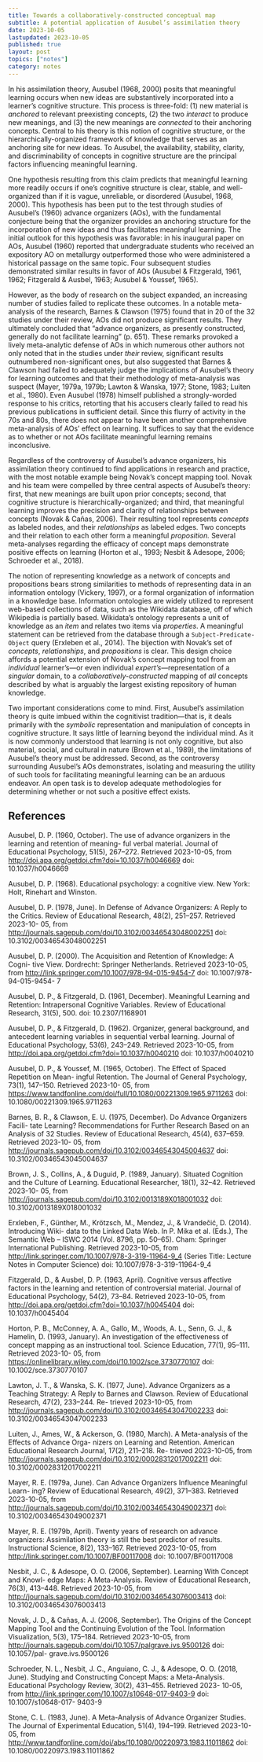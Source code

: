 ```yaml
---
title: Towards a collaboratively-constructed conceptual map
subtitle: A potential application of Ausubel’s assimilation theory
date: 2023-10-05
lastupdated: 2023-10-05
published: true
layout: post
topics: ["notes"]
category: notes
---
```


In his assimilation theory, Ausubel (1968, 2000) posits that meaningful learning occurs when new ideas are
substantively incorporated into a learner’s cognitive structure. This process is three-fold: (1) new material is _anchored_ to
relevant preexisting concepts, (2) the two _interact_ to produce new meanings, and (3) the new meanings are _connected_
to their anchoring concepts. Central to his theory is this notion of cognitive structure, or the hierarchically-organized
framework of knowledge that serves as an anchoring site for new ideas. To Ausubel, the availability, stability, clarity,
and discriminability of concepts in cognitive structure are the principal factors influencing meaningful learning.

One hypothesis resulting from this claim predicts that meaningful learning more readily occurs if one’s cognitive
structure is clear, stable, and well-organized than if it is vague, unreliable, or disordered (Ausubel, 1968, 2000). This
hypothesis has been put to the test through studies of Ausubel’s (1960) advance organizers (AOs), with the
fundamental conjecture being that the organizer provides an anchoring structure for the incorporation of new ideas and
thus facilitates meaningful learning. The initial outlook for this hypothesis was favorable: in his inaugural paper on
AOs, Ausubel (1960) reported that undergraduate students who received an expository AO on metallurgy
outperformed those who were administered a historical passage on the same topic. Four subsequent studies demonstrated
similar results in favor of AOs (Ausubel & Fitzgerald, 1961, 1962; Fitzgerald & Ausbel, 1963; Ausubel & Youssef, 1965).

However, as the body of research on the subject expanded, an increasing number of studies failed to replicate
these outcomes. In a notable meta-analysis of the research, Barnes & Clawson (1975) found that in 20 of the 32 studies
under their review, AOs did not produce significant results. They ultimately concluded that “advance organizers, as
presently constructed, generally do not facilitate learning” (p. 651). These remarks provoked a lively meta-analytic
defense of AOs in which numerous other authors not only noted that in the studies under _their_ review, significant
results outnumbered non-significant ones, but also suggested that Barnes & Clawson had failed to adequately judge
the implications of Ausubel’s theory for learning outcomes and that their methodology of meta-analysis was
suspect (Mayer, 1979a, 1979b; Lawton & Wanska, 1977; Stone, 1983; Luiten et al., 1980). Even Ausubel (1978) himself
published a strongly-worded response to his critics, retorting that his accusers clearly failed to read his previous
publications in sufficient detail. Since this flurry of activity in the 70s and 80s, there does not appear to have been
another comprehensive meta-analysis of AOs’ effect on learning. It suffices to say that the evidence as to whether
or not AOs facilitate meaningful learning remains inconclusive.

Regardless of the controversy of Ausubel’s advance organizers, his assimilation theory continued to find
applications in research and practice, with the most notable example being Novak’s concept mapping tool. Novak and
his team were compelled by three central aspects of Ausubel’s theory: first, that new meanings are built upon prior
concepts; second, that cognitive structure is hierarchically-organized; and third, that meaningful learning improves
the precision and clarity of relationships between concepts (Novak & Cañas, 2006). Their resulting tool represents
_concepts_ as labeled nodes, and their _relationships_ as labeled edges. Two concepts and their relation to each other
form a meaningful _proposition._ Several meta-analyses regarding the efficacy of concept maps demonstrate positive
effects on learning (Horton et al., 1993; Nesbit & Adesope, 2006; Schroeder et al., 2018).

The notion of representing knowledge as a network of concepts and propositions bears strong similarities to
methods of representing data in an information ontology (Vickery, 1997), or a formal organization of information in
a knowledge base. Information ontologies are widely utilized to represent web-based collections of data, such as the
Wikidata database, off of which Wikipedia is partially based. Wikidata’s ontology represents a unit of knowledge as
an _item_ and relates two items via _properties_. A meaningful statement can be retrieved from the database through a
`Subject-Predicate-Object` query (Erxleben et al., 2014). The bijection with Novak’s set of _concepts_, _relationships_,
and _propositions_ is clear. This design choice affords a potential extension of Novak’s concept mapping tool from an
_individual_ learner’s—or even individual _expert’s_—representation of a _singular_ domain, to a _collaboratively-constructed_
mapping of _all_ concepts described by what is arguably the largest existing repository of human knowledge.

Two important considerations come to mind. First, Ausubel’s assimilation theory is quite imbued within the
cognitivist tradition—that is, it deals primarily with the _symbolic_ representation and manipulation of concepts in
cognitive structure. It says little of learning beyond the individual mind. As it is now commonly understood that
learning is not only cognitive, but also material, social, and cultural in nature (Brown et al., 1989), the limitations of
Ausubel’s theory must be addressed. Second, as the controversy surrounding Ausubel’s AOs demonstrates, isolating
and measuring the utility of such tools for facilitating meaningful learning can be an arduous endeavor. An open
task is to develop adequate methodologies for determining whether or not such a positive effect exists.

## References

Ausubel, D. P. (1960, October). The use of advance organizers in the learning and retention of meaning-
ful verbal material. Journal of Educational Psychology, 51(5), 267–272. Retrieved 2023-10-05, from
http://doi.apa.org/getdoi.cfm?doi=10.1037/h0046669 doi: 10.1037/h0046669

Ausubel, D. P. (1968). Educational psychology: a cognitive view. New York: Holt, Rinehart and Winston.

Ausubel, D. P. (1978, June). In Defense of Advance Organizers: A Reply to the
Critics. Review of Educational Research, 48(2), 251–257. Retrieved 2023-10-
05, from http://journals.sagepub.com/doi/10.3102/00346543048002251 doi:
10.3102/00346543048002251

Ausubel, D. P. (2000). The Acquisition and Retention of Knowledge: A Cogni-
tive View. Dordrecht: Springer Netherlands. Retrieved 2023-10-05, from
http://link.springer.com/10.1007/978-94-015-9454-7 doi: 10.1007/978-94-015-9454-
7

Ausubel, D. P., & Fitzgerald, D. (1961, December). Meaningful Learning and Retention: Intrapersonal
Cognitive Variables. Review of Educational Research, 31(5), 500. doi: 10.2307/1168901

Ausubel, D. P., & Fitzgerald, D. (1962). Organizer, general background, and antecedent learning variables in
sequential verbal learning. Journal of Educational Psychology, 53(6), 243–249. Retrieved 2023-10-05,
from http://doi.apa.org/getdoi.cfm?doi=10.1037/h0040210 doi: 10.1037/h0040210

Ausubel, D. P., & Youssef, M. (1965, October). The Effect of Spaced Repetition on Mean-
ingful Retention. The Journal of General Psychology, 73(1), 147–150. Retrieved 2023-10-
05, from https://www.tandfonline.com/doi/full/10.1080/00221309.1965.9711263 doi:
10.1080/00221309.1965.9711263

Barnes, B. R., & Clawson, E. U. (1975, December). Do Advance Organizers Facili-
tate Learning? Recommendations for Further Research Based on an Analysis of
32 Studies. Review of Educational Research, 45(4), 637–659. Retrieved 2023-10-
05, from http://journals.sagepub.com/doi/10.3102/00346543045004637 doi:
10.3102/00346543045004637

Brown, J. S., Collins, A., & Duguid, P. (1989, January). Situated Cognition and the
Culture of Learning. Educational Researcher, 18(1), 32–42. Retrieved 2023-10-
05, from http://journals.sagepub.com/doi/10.3102/0013189X018001032 doi:
10.3102/0013189X018001032

Erxleben, F., Günther, M., Krötzsch, M., Mendez, J., & Vrandečić, D. (2014). Introducing Wiki-
data to the Linked Data Web. In P. Mika et al. (Eds.), The Semantic Web – ISWC 2014
(Vol. 8796, pp. 50–65). Cham: Springer International Publishing. Retrieved 2023-10-05, from
http://link.springer.com/10.1007/978-3-319-11964-9_4 (Series Title: Lecture Notes in
Computer Science) doi: 10.1007/978-3-319-11964-9_4

Fitzgerald, D., & Ausbel, D. P. (1963, April). Cognitive versus affective factors in the learning and retention
of controversial material. Journal of Educational Psychology, 54(2), 73–84. Retrieved 2023-10-05, from
http://doi.apa.org/getdoi.cfm?doi=10.1037/h0045404 doi: 10.1037/h0045404

Horton, P. B., McConney, A. A., Gallo, M., Woods, A. L., Senn, G. J., & Hamelin,
D. (1993, January). An investigation of the effectiveness of concept mapping
as an instructional tool. Science Education, 77(1), 95–111. Retrieved 2023-10-
05, from https://onlinelibrary.wiley.com/doi/10.1002/sce.3730770107 doi:
10.1002/sce.3730770107

Lawton, J. T., & Wanska, S. K. (1977, June). Advance Organizers as a Teaching Strategy:
A Reply to Barnes and Clawson. Review of Educational Research, 47(2), 233–244. Re-
trieved 2023-10-05, from http://journals.sagepub.com/doi/10.3102/00346543047002233 doi:
10.3102/00346543047002233

Luiten, J., Ames, W., & Ackerson, G. (1980, March). A Meta-analysis of the Effects of Advance Orga-
nizers on Learning and Retention. American Educational Research Journal, 17(2), 211–218. Re-
trieved 2023-10-05, from http://journals.sagepub.com/doi/10.3102/00028312017002211 doi:
10.3102/00028312017002211

Mayer, R. E. (1979a, June). Can Advance Organizers Influence Meaningful Learn-
ing? Review of Educational Research, 49(2), 371–383. Retrieved 2023-10-05,
from http://journals.sagepub.com/doi/10.3102/00346543049002371 doi:
10.3102/00346543049002371

Mayer, R. E. (1979b, April). Twenty years of research on advance organizers: Assimilation theory is
still the best predictor of results. Instructional Science, 8(2), 133–167. Retrieved 2023-10-05, from
http://link.springer.com/10.1007/BF00117008 doi: 10.1007/BF00117008

Nesbit, J. C., & Adesope, O. O. (2006, September). Learning With Concept and Knowl-
edge Maps: A Meta-Analysis. Review of Educational Research, 76(3), 413–448. Retrieved
2023-10-05, from http://journals.sagepub.com/doi/10.3102/00346543076003413 doi:
10.3102/00346543076003413

Novak, J. D., & Cañas, A. J. (2006, September). The Origins of the Concept Mapping Tool and the
Continuing Evolution of the Tool. Information Visualization, 5(3), 175–184. Retrieved 2023-10-05,
from http://journals.sagepub.com/doi/10.1057/palgrave.ivs.9500126 doi: 10.1057/pal-
grave.ivs.9500126

Schroeder, N. L., Nesbit, J. C., Anguiano, C. J., & Adesope, O. O. (2018, June). Studying and Constructing
Concept Maps: a Meta-Analysis. Educational Psychology Review, 30(2), 431–455. Retrieved 2023-
10-05, from http://link.springer.com/10.1007/s10648-017-9403-9 doi: 10.1007/s10648-017-
9403-9

Stone, C. L. (1983, June). A Meta-Analysis of Advance Organizer Studies. The
Journal of Experimental Education, 51(4), 194–199. Retrieved 2023-10-05, from
http://www.tandfonline.com/doi/abs/10.1080/00220973.1983.11011862 doi:
10.1080/00220973.1983.11011862
